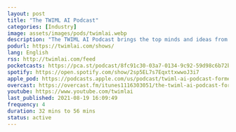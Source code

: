 ```yaml
---
layout: post
title: "The TWIML AI Podcast"
categories: [Industry]
image: assets/images/pods/twimlai.webp
description: "The TWIML AI Podcast brings the top minds and ideas from the world of ML and AI to a broad and influential community of ML/AI researchers, data scientists, engineers and tech-savvy business and IT leaders."
podurl: https://twimlai.com/shows/
lang: English
rss: http://twimlai.com/feed
pocketcasts: https://pca.st/podcast/8fc91c30-03a7-0134-9c92-59d98c6b72b8
spotify: https://open.spotify.com/show/2sp5EL7s7EqxttxwwoJ3i7
apple_pod: https://podcasts.apple.com/us/podcast/twiml-ai-podcast-formerly-this-week-in-machine-learning/id1116303051
overcast: https://overcast.fm/itunes1116303051/the-twiml-ai-podcast-formerly-this-week-in-machine-learning-artificial-intelligence
youtube: https://www.youtube.com/twimlai
last_published: 2021-08-19 16:09:49
frequency: 4
duration: 32 mins to 56 mins
status: active
---
```

